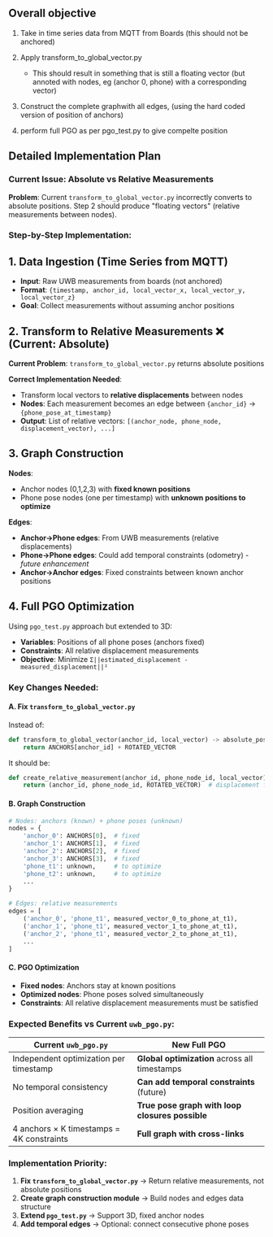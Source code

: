 ## Overall objective

1. Take in time series data from MQTT from Boards (this should not be anchored)
2. Apply transform_to_global_vector.py
    - This should result in something that is still a floating vector (but annoted with nodes, eg (anchor 0, phone) with a corresponding vector)

3. Construct the complete graphwith all edges, (using the hard coded version of position of anchors)
4. perform full PGO as per pgo_test.py to give compelte position

## Detailed Implementation Plan

### Current Issue: Absolute vs Relative Measurements
**Problem**: Current `transform_to_global_vector.py` incorrectly converts to absolute positions. Step 2 should produce "floating vectors" (relative measurements between nodes).

### Step-by-Step Implementation:

## 1. Data Ingestion (Time Series from MQTT)
- **Input**: Raw UWB measurements from boards (not anchored)
- **Format**: `{timestamp, anchor_id, local_vector_x, local_vector_y, local_vector_z}`
- **Goal**: Collect measurements without assuming anchor positions

## 2. Transform to Relative Measurements ❌ (Current: Absolute)
**Current Problem**: `transform_to_global_vector.py` returns absolute positions

**Correct Implementation Needed**:
- Transform local vectors to **relative displacements** between nodes
- **Nodes**: Each measurement becomes an edge between `{anchor_id}` → `{phone_pose_at_timestamp}`
- **Output**: List of relative vectors: `[(anchor_node, phone_node, displacement_vector), ...]`

## 3. Graph Construction
**Nodes**:
- Anchor nodes (0,1,2,3) with **fixed known positions**
- Phone pose nodes (one per timestamp) with **unknown positions to optimize**

**Edges**:
- **Anchor→Phone edges**: From UWB measurements (relative displacements)
- **Phone→Phone edges**: Could add temporal constraints (odometry) - *future enhancement*
- **Anchor→Anchor edges**: Fixed constraints between known anchor positions

## 4. Full PGO Optimization
Using `pgo_test.py` approach but extended to 3D:
- **Variables**: Positions of all phone poses (anchors fixed)
- **Constraints**: All relative displacement measurements
- **Objective**: Minimize `Σ||estimated_displacement - measured_displacement||²`

### Key Changes Needed:

#### A. Fix `transform_to_global_vector.py`
Instead of:
```python
def transform_to_global_vector(anchor_id, local_vector) -> absolute_position:
    return ANCHORS[anchor_id] + ROTATED_VECTOR
```

It should be:
```python
def create_relative_measurement(anchor_id, phone_node_id, local_vector) -> relative_edge:
    return (anchor_id, phone_node_id, ROTATED_VECTOR)  # displacement from anchor to phone
```

#### B. Graph Construction
```python
# Nodes: anchors (known) + phone poses (unknown)
nodes = {
    'anchor_0': ANCHORS[0],  # fixed
    'anchor_1': ANCHORS[1],  # fixed
    'anchor_2': ANCHORS[2],  # fixed
    'anchor_3': ANCHORS[3],  # fixed
    'phone_t1': unknown,     # to optimize
    'phone_t2': unknown,     # to optimize
    ...
}

# Edges: relative measurements
edges = [
    ('anchor_0', 'phone_t1', measured_vector_0_to_phone_at_t1),
    ('anchor_1', 'phone_t1', measured_vector_1_to_phone_at_t1),
    ('anchor_2', 'phone_t1', measured_vector_2_to_phone_at_t1),
    ...
]
```

#### C. PGO Optimization
- **Fixed nodes**: Anchors stay at known positions
- **Optimized nodes**: Phone poses solved simultaneously
- **Constraints**: All relative displacement measurements must be satisfied

### Expected Benefits vs Current `uwb_pgo.py`:

| Current `uwb_pgo.py` | New Full PGO |
|---------------------|--------------|
| Independent optimization per timestamp | **Global optimization** across all timestamps |
| No temporal consistency | **Can add temporal constraints** (future) |
| Position averaging | **True pose graph with loop closures possible** |
| 4 anchors × K timestamps = 4K constraints | **Full graph with cross-links** |

### Implementation Priority:

1. **Fix `transform_to_global_vector.py`** → Return relative measurements, not absolute positions
2. **Create graph construction module** → Build nodes and edges data structure
3. **Extend `pgo_test.py`** → Support 3D, fixed anchor nodes
4. **Add temporal edges** → Optional: connect consecutive phone poses